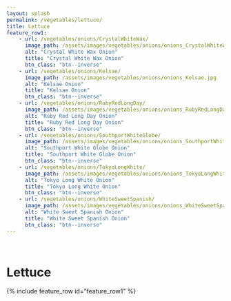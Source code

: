 ```yaml
---
layout: splash
permalink: /vegetables/lettuce/
title: Lettuce
feature_row1: 
    - url: /vegetables/onions/CrystalWhiteWax/
      image_path: /assets/images/vegetables/onions/onions_CrystalWhiteWax.jpg
      alt: "Crystal White Wax Onion"
      title: "Crystal White Wax Onion"
      btn_class: "btn--inverse"
    - url: /vegetables/onions/Kelsae/
      image_path: /assets/images/vegetables/onions/onions_Kelsae.jpg
      alt: "Kelsae Onion"
      title: "Kelsae Onion"
      btn_class: "btn--inverse"
    - url: /vegetables/onions/RubyRedLongDay/
      image_path: /assets/images/vegetables/onions/onions_RubyRedLongDay.jpg
      alt: "Ruby Red Long Day Onion"
      title: "Ruby Red Long Day Onion"
      btn_class: "btn--inverse"
    - url: /vegetables/onions/SouthportWhiteGlobe/
      image_path: /assets/images/vegetables/onions/onions_SouthportWhiteGlobe.jpg
      alt: "Southport White Globe Onion"
      title: "Southport White Globe Onion"
      btn_class: "btn--inverse"
    - url: /vegetables/onions/TokyoLongWhite/
      image_path: /assets/images/vegetables/onions/onions_TokyoLongWhite.jpg
      alt: "Tokyo Long White Onion"
      title: "Tokyo Long White Onion"
      btn_class: "btn--inverse"
    - url: /vegetables/onions/WhiteSweetSpanish/
      image_path: /assets/images/vegetables/onions/onions_WhiteSweetSpanish.jpg
      alt: "White Sweet Spanish Onion"
      title: "White Sweet Spanish Onion"
      btn_class: "btn--inverse" 
---
```

<br/>
<h1>Lettuce</h1>
{% include feature_row id="feature_row1" %}